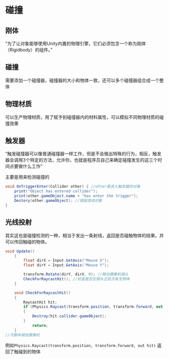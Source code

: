 # 碰撞

## 刚体

“为了让对象能够使用Unity内置的物理引擎，它们必须包含一个称为刚体（Rigidbody）的组件。”

## 碰撞

需要添加一个碰撞器，碰撞器的大小和物体一致，还可以多个碰撞器组合成一个整体

## 物理材质

可以生产物理材质，用了赋予到碰撞器内的材料属性，可以模拟不同物理材质的碰撞效果

## 触发器

“触发碰撞器可以像普通碰撞器一样工作，但是不会做出特殊的行为，相反，触发器会调用3个特定的方法，允许你，也就是程序员自己来确定碰撞发生的这三个时间点要做什么工作”

主要是用来检测碰撞的

```csharp
void OnTriggerEnter(Collider other) { //ohter是进入触发器的对象
	print("Object has entered collider");
	print(other.gameObject.name + "has enter the trigger");
	Destory(other.gameObject); //销毁游戏对象
}
```

## 光线投射

其实这也是碰撞检测的一种，相当于发出一条射线，返回是否碰触物体的结果。并可以传回触碰的物体。

```csharp
void Update()
    {
        float dirX = Input.GetAxis("Mouse X");
        float dirY = Input.GetAxis("Mouse Y");

        transform.Rotate(dirY, dirX, 0); //移动摄像机镜头
        CheckForRaycastHit(); //检查是否在镜头正前方有无物体
    }

    void CheckForRaycastHit()
    {
        RaycastHit hit;
        if (Physics.Raycast(transform.position, transform.forward, out hit))
        {
            Destroy(hit.collider.gameObject);
        }
            return;
    }
//次脚本赋给摄像机
```

例如`Physics.Raycast(transform.position, transform.forward, out hit)` 返回了触碰到的物体